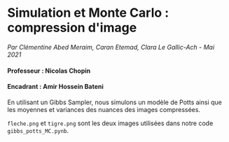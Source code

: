 # Simulation et Monte Carlo : compression d'image 

*Par Clémentine Abed Meraim, Caran Etemad, Clara Le Gallic-Ach - Mai 2021*

#### Professeur : Nicolas Chopin 
#### Encadrant : Amir Hossein Bateni

En utilisant un Gibbs Sampler, nous simulons un modèle de Potts ainsi que les moyennes et variances des nuances des images compressées. 

``fleche.png`` et ``tigre.png`` sont les deux images utilisées dans notre code ``gibbs_potts_MC.pynb``. 
